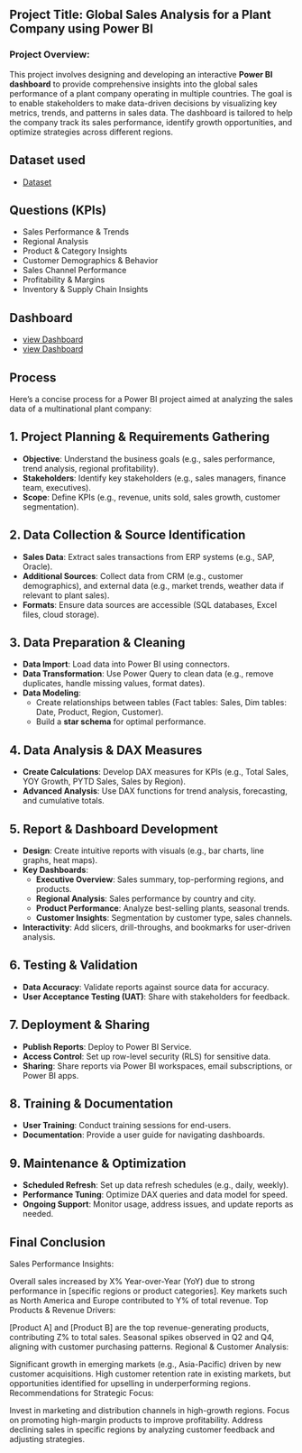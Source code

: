 ## Project Title: **Global Sales Analysis for a Plant Company using Power BI**

### Project Overview:
This project involves designing and developing an interactive **Power BI dashboard** to provide comprehensive insights into the global sales performance of a plant company operating in multiple countries. The goal is to enable stakeholders to make data-driven decisions by visualizing key metrics, trends, and patterns in sales data. The dashboard is tailored to help the company track its sales performance, identify growth opportunities, and optimize strategies across different regions.

## Dataset used 
 - <a href="https://github.com/Sumanmardi/Data-Analysis-Dashboard-/blob/main/Plant_DTS.xls"> Dataset</a>
 
 ## Questions (KPIs)
- Sales Performance & Trends
- Regional Analysis
- Product & Category Insights
- Customer Demographics & Behavior
- Sales Channel Performance
- Profitability & Margins
- Inventory & Supply Chain Insights

 ## Dashboard
 - <a href="https://github.com/Sumanmardi/Data-Analysis-Dashboard-/blob/main/Screenshot%202024-11-13%20181931.png"> view Dashboard</a>
 - <a href="https://github.com/Sumanmardi/Data-Analysis-Dashboard-/blob/main/Screenshot%202024-11-13%20181952.png"> view Dashboard</a>
 ## Process
 Here’s a concise process for a Power BI project aimed at analyzing the sales data of a multinational plant company:

## 1. **Project Planning & Requirements Gathering**
   - **Objective**: Understand the business goals (e.g., sales performance, trend analysis, regional profitability).
   - **Stakeholders**: Identify key stakeholders (e.g., sales managers, finance team, executives).
   - **Scope**: Define KPIs (e.g., revenue, units sold, sales growth, customer segmentation).

## 2. **Data Collection & Source Identification**
   - **Sales Data**: Extract sales transactions from ERP systems (e.g., SAP, Oracle).
   - **Additional Sources**: Collect data from CRM (e.g., customer demographics), and external data (e.g., market trends, weather data if relevant to plant sales).
   - **Formats**: Ensure data sources are accessible (SQL databases, Excel files, cloud storage).

## 3. **Data Preparation & Cleaning**
   - **Data Import**: Load data into Power BI using connectors.
   - **Data Transformation**: Use Power Query to clean data (e.g., remove duplicates, handle missing values, format dates).
   - **Data Modeling**:
     - Create relationships between tables (Fact tables: Sales, Dim tables: Date, Product, Region, Customer).
     - Build a **star schema** for optimal performance.

## 4. **Data Analysis & DAX Measures**
   - **Create Calculations**: Develop DAX measures for KPIs (e.g., Total Sales, YOY Growth, PYTD Sales, Sales by Region).
   - **Advanced Analysis**: Use DAX functions for trend analysis, forecasting, and cumulative totals.

## 5. **Report & Dashboard Development**
   - **Design**: Create intuitive reports with visuals (e.g., bar charts, line graphs, heat maps).
   - **Key Dashboards**:
     - **Executive Overview**: Sales summary, top-performing regions, and products.
     - **Regional Analysis**: Sales performance by country and city.
     - **Product Performance**: Analyze best-selling plants, seasonal trends.
     - **Customer Insights**: Segmentation by customer type, sales channels.
   - **Interactivity**: Add slicers, drill-throughs, and bookmarks for user-driven analysis.

## 6. **Testing & Validation**
   - **Data Accuracy**: Validate reports against source data for accuracy.
   - **User Acceptance Testing (UAT)**: Share with stakeholders for feedback.

## 7. **Deployment & Sharing**
   - **Publish Reports**: Deploy to Power BI Service.
   - **Access Control**: Set up row-level security (RLS) for sensitive data.
   - **Sharing**: Share reports via Power BI workspaces, email subscriptions, or Power BI apps.

## 8. **Training & Documentation**
   - **User Training**: Conduct training sessions for end-users.
   - **Documentation**: Provide a user guide for navigating dashboards.

## 9. **Maintenance & Optimization**
   - **Scheduled Refresh**: Set up data refresh schedules (e.g., daily, weekly).
   - **Performance Tuning**: Optimize DAX queries and data model for speed.
   - **Ongoing Support**: Monitor usage, address issues, and update reports as needed.
     
## Final Conclusion 
Sales Performance Insights:

Overall sales increased by X% Year-over-Year (YoY) due to strong performance in [specific regions or product categories].
Key markets such as North America and Europe contributed to Y% of total revenue.
Top Products & Revenue Drivers:

[Product A] and [Product B] are the top revenue-generating products, contributing Z% to total sales.
Seasonal spikes observed in Q2 and Q4, aligning with customer purchasing patterns.
Regional & Customer Analysis:

Significant growth in emerging markets (e.g., Asia-Pacific) driven by new customer acquisitions.
High customer retention rate in existing markets, but opportunities identified for upselling in underperforming regions.
Recommendations for Strategic Focus:

Invest in marketing and distribution channels in high-growth regions.
Focus on promoting high-margin products to improve profitability.
Address declining sales in specific regions by analyzing customer feedback and adjusting strategies.
 
